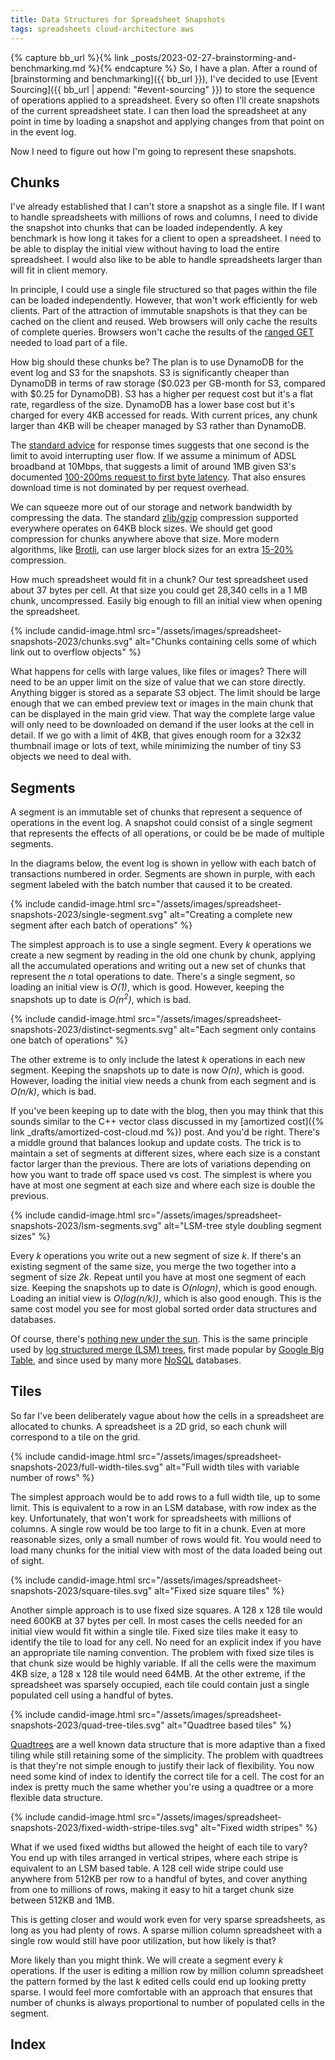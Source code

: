 ```yaml
---
title: Data Structures for Spreadsheet Snapshots
tags: spreadsheets cloud-architecture aws
---
```


{% capture bb_url %}{% link _posts/2023-02-27-brainstorming-and-benchmarking.md %}{% endcapture %}
So, I have a plan. After a round of [brainstorming and benchmarking]({{ bb_url }}), I've decided to use [Event Sourcing]({{ bb_url | append: "#event-sourcing" }}) to store the sequence of operations applied to a spreadsheet. Every so often I'll create snapshots of the current spreadsheet state. I can then load the spreadsheet at any point in time by loading a snapshot and applying changes from that point on in the event log. 

Now I need to figure out how I'm going to represent these snapshots. 

## Chunks

I've already established that I can't store a snapshot as a single file. If I want to handle spreadsheets with millions of rows and columns, I need to divide the snapshot into chunks that can be loaded independently. A key benchmark is how long it takes for a client to open a spreadsheet. I need to be able to display the initial view without having to load the entire spreadsheet. I would also like to be able to handle spreadsheets larger than will fit in client memory.

In principle, I could use a single file structured so that pages within the file can be loaded independently. However, that won't work efficiently for web clients. Part of the attraction of immutable snapshots is that they can be cached on the client and reused. Web browsers will only cache the results of complete queries. Browsers won't cache the results of the [ranged GET](https://developer.mozilla.org/en-US/docs/Web/HTTP/Range_requests) needed to load part of a file. 

How big should these chunks be? The plan is to use DynamoDB for the event log and S3 for the snapshots. S3 is significantly cheaper than DynamoDB in terms of raw storage ($0.023 per GB-month for S3, compared with $0.25 for DynamoDB). S3 has a higher per request cost but it's a flat rate, regardless of the size. DynamoDB has a lower base cost but it's charged for every 4KB accessed for reads.  With current prices, any chunk larger than 4KB will be cheaper managed by S3 rather than DynamoDB. 

The [standard advice](https://www.nngroup.com/articles/response-times-3-important-limits/) for response times suggests that one second is the limit to avoid interrupting user flow. If we assume a minimum of ADSL broadband at 10Mbps, that suggests a limit of around 1MB given S3's documented [100-200ms request to first byte latency](https://docs.aws.amazon.com/AmazonS3/latest/userguide/optimizing-performance.html). That also ensures download time is not dominated by per request overhead.

We can squeeze more out of our storage and network bandwidth by compressing the data. The standard [zlib/gzip](https://www.zlib.net/zlib.html) compression supported everywhere operates on 64KB block sizes. We should get good compression for chunks anywhere above that size. More modern algorithms, like [Brotli](https://github.com/google/brotli), can use larger block sizes for an extra [15-20%](https://en.wikipedia.org/wiki/Brotli) compression. 

How much spreadsheet would fit in a chunk? Our test spreadsheet used about 37 bytes per cell. At that size you could get 28,340 cells in a 1 MB chunk, uncompressed. Easily big enough to fill an initial view when opening the spreadsheet. 

{% include candid-image.html src="/assets/images/spreadsheet-snapshots-2023/chunks.svg" alt="Chunks containing cells some of which link out to overflow objects" %}

What happens for cells with large values, like files or images? There will need to be an upper limit on the size of value that we can store directly. Anything bigger is stored as a separate S3 object. The limit should be large enough that we can embed preview text or images in the main chunk that can be displayed in the main grid view. That way the complete large value will only need to be downloaded on demand if the user looks at the cell in detail. If we go with a limit of 4KB, that gives enough room for a 32x32 thumbnail image or lots of text, while minimizing the number of tiny S3 objects we need to deal with.

## Segments

A segment is an immutable set of chunks that represent a sequence of operations in the event log. A snapshot could consist of a single segment that represents the effects of all operations, or could be be made of multiple segments. 

In the diagrams below, the event log is shown in yellow with each batch of transactions numbered in order. Segments are shown in purple, with each segment labeled with the batch number that caused it to be created.

{% include candid-image.html src="/assets/images/spreadsheet-snapshots-2023/single-segment.svg" alt="Creating a complete new segment after each batch of operations" %}

The simplest approach is to use a single segment. Every *k* operations we create a new segment by reading in the old one chunk by chunk, applying all the accumulated operations and writing out a new set of chunks that represent the *n* total operations to date. There's a single segment, so loading an initial view is *O(1)*, which is good. However, keeping the snapshots up to date is *O(n<sup>2</sup>)*, which is bad.

{% include candid-image.html src="/assets/images/spreadsheet-snapshots-2023/distinct-segments.svg" alt="Each segment only contains one batch of operations" %}

The other extreme is to only include the latest *k* operations in each new segment. Keeping the snapshots up to date is now *O(n)*, which is good. However, loading the initial view needs a chunk from each segment and is *O(n/k)*, which is bad.

If you've been keeping up to date with the blog, then you may think that this sounds similar to the C++ vector class discussed in my [amortized cost]({% link _drafts/amortized-cost-cloud.md %}) post. And you'd be right. There's a middle ground that balances lookup and update costs. The trick is to maintain a set of segments at different sizes, where each size is a constant factor larger than the previous. There are lots of variations depending on how you want to trade off space used vs cost. The simplest is where you have at most one segment at each size and where each size is double the previous.

{% include candid-image.html src="/assets/images/spreadsheet-snapshots-2023/lsm-segments.svg" alt="LSM-tree style doubling segment sizes" %}

Every *k* operations you write out a new segment of size *k*. If there's an existing segment of the same size, you merge the two together into a segment of size *2k*. Repeat until you have at most one segment of each size. Keeping the snapshots up to date is *O(nlogn)*, which is good enough. Loading an initial view is *O(log(n/k))*, which is also good enough. This is the same cost model you see for most global sorted order data structures and databases.

Of course, there's [nothing new under the sun](https://www.dictionary.com/browse/nothing-new-under-the-sun). This is the same principle used by [log structured merge (LSM) trees](http://www.benstopford.com/2015/02/14/log-structured-merge-trees/), first made popular by [Google Big Table](http://static.googleusercontent.com/media/research.google.com/en//archive/bigtable-osdi06.pdf), and since used by many more [NoSQL](https://en.wikipedia.org/wiki/NoSQL) databases.

## Tiles

So far I've been deliberately vague about how the cells in a spreadsheet are allocated to chunks. A spreadsheet is a 2D grid, so each chunk will correspond to a tile on the grid. 

{% include candid-image.html src="/assets/images/spreadsheet-snapshots-2023/full-width-tiles.svg" alt="Full width tiles with variable number of rows" %}

The simplest approach would be to add rows to a full width tile, up to some limit. This is equivalent to a row in an LSM database, with row index as the key. Unfortunately, that won't work for spreadsheets with millions of columns. A single row would be too large to fit in a chunk. Even at more reasonable sizes, only a small number of rows would fit. You would need to load many chunks for the initial view with most of the data loaded being out of sight.

{% include candid-image.html src="/assets/images/spreadsheet-snapshots-2023/square-tiles.svg" alt="Fixed size square tiles" %}

Another simple approach is to use fixed size squares. A 128 x 128 tile would need 600KB at 37 bytes per cell. In most cases the cells needed for an initial view would fit within a single tile. Fixed size tiles make it easy to identify the tile to load for any cell. No need for an explicit index if you have an appropriate tile naming convention. The problem with fixed size tiles is that chunk size would be highly variable. If all the cells were the maximum 4KB size, a 128 x 128 tile would need 64MB. At the other extreme, if the spreadsheet was sparsely occupied, each tile could contain just a single populated cell using a handful of bytes.

{% include candid-image.html src="/assets/images/spreadsheet-snapshots-2023/quad-tree-tiles.svg" alt="Quadtree based tiles" %}

[Quadtrees](https://en.wikipedia.org/wiki/Quadtree) are a well known data structure that is more adaptive than a fixed tiling while still retaining some of the simplicity. The problem with quadtrees is that they're not simple enough to justify their lack of flexibility. You now need some kind of index to identify the correct tile for a cell. The cost for an index is pretty much the same whether you're using a quadtree or a more flexible data structure.

{% include candid-image.html src="/assets/images/spreadsheet-snapshots-2023/fixed-width-stripe-tiles.svg" alt="Fixed width stripes" %}

What if we used fixed widths but allowed the height of each tile to vary? You end up with tiles arranged in vertical stripes, where each stripe is equivalent to an LSM based table. A 128 cell wide stripe could use anywhere from 512KB per row to a handful of bytes, and cover anything from one to millions of rows, making it easy to hit a target chunk size between 512KB and 1MB. 

This is getting closer and would work even for very sparse spreadsheets, as long as you had plenty of rows. A sparse million column spreadsheet with a single row would still have poor utilization, but how likely is that? 

More likely than you might think. We will create a segment every *k* operations. If the user is editing a million row by million column spreadsheet the pattern formed by the last *k* edited cells could end up looking pretty sparse. I would feel more comfortable with an approach that ensures that number of chunks is always proportional to number of populated cells in the segment. 

## Index
